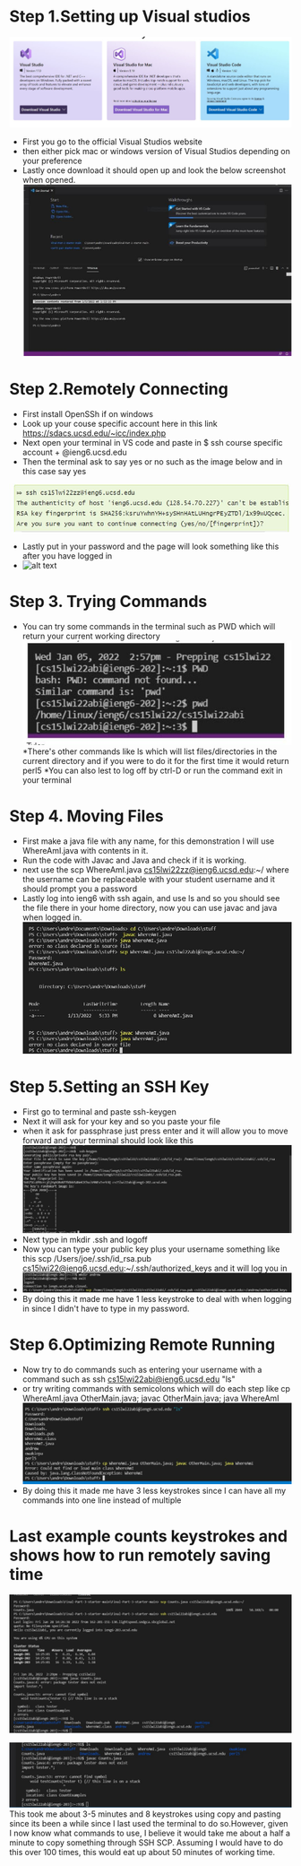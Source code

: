# Step 1.Setting up Visual studios
![alt text](bbb.JPG)
* First you go to the official Visual Studios website 
* then either pick mac or windows version of Visual Studios depending on your preference
* Lastly once download it should open up and look the below screenshot when opened.
![alt text](ddd.JPG)

# Step 2.Remotely Connecting
* First install OpenSSh if on windows
* Look up your couse specific account here in this link https://sdacs.ucsd.edu/~icc/index.php 
* Next open your terminal in VS code and paste in $ ssh course specific account + @ieng6.ucsd.edu
* Then the terminal ask to say yes or no such as the image below and in this case say yes

![alt text](ghgfhgf.JPG)
* Lastly put in your password and the page will look something like this after you have logged in
* ![alt text](t.PNG)
# Step 3. Trying Commands
* You can try some commands in the terminal such as PWD which will return your current working directory 
![alt text](aa.JPG)
*There's other commands like ls which will list files/directories in the current directory and if you were to do it for the first time it would return perl5
*You can also lest to log off by ctrl-D or run the command exit in your terminal

# Step 4. Moving Files
* First make a java file with any name, for this demonstration I will use WhereAmI.java with contents in it.
* Run the code with Javac and Java and check if it is working.
* next use the scp WhereAmI.java cs15lwi22zz@ieng6.ucsd.edu:~/ where the username can be replaceable with your student username and it should prompt you a password
* Lastly log into ieng6 with ssh again, and use ls and so you should see the file there in your home directory, now you can use javac and java when logged in.
 ![alt text](jj.JPG)
# Step 5.Setting an SSH Key
* First go to terminal and paste ssh-keygen 
* Next it will ask for your key and so you paste your file
* when it ask for passphrase just press enter and it will allow you to move forward and your terminal should look like this
![alt text](tt.JPG)
* Next type in mkdir .ssh and logoff 
* Now you can type your public key plus your username something like this scp /Users/joe/.ssh/id_rsa.pub cs15lwi22@ieng6.ucsd.edu:~/.ssh/authorized_keys and it will log you in
* ![alt text](oo.JPG)
* By doing this it made me have 1 less keystroke to deal with when logging in since I didn't have to type in my password.
# Step 6.Optimizing Remote Running
* Now try to do commands such as entering your username with a command such as ssh cs15lwi22abi@ieng6.ucsd.edu "ls"
* or try writing commands with semicolons which will do each step like  cp WhereAmI.java OtherMain.java; javac OtherMain.java; java WhereAmI
![alt text](dd.JPG)
* By doing this it made me have 3 less keystrokes since I can have all my commands into one line instead of multiple
# Last example counts keystrokes and shows how to run remotely saving time
 ![alt text](00.jpg)

 ![alt text](0.jpg)
 This took me about 3-5 minutes and 8 keystrokes using copy and pasting since its been a while since I last used the terminal to do so.However, given I now know what commands to use, I believe it would take me about a half a minute to copy something through SSH SCP. Assuming I would have to do this over 100 times, this would eat up about 50 minutes of working time.

